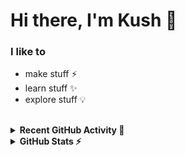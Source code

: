 # Hi there, I'm Kush 👋

### I like to
- make stuff ⚡
- learn stuff ✨
- explore stuff 💡

<br>
<details>
  <summary><b>Recent GitHub Activity 🚀</b></summary>
  <br>

<!--START_SECTION:activity-->
1. 🎉 Merged PR [#100](https://github.com/melody-bot/Melody/pull/100) in [melody-bot/Melody](https://github.com/melody-bot/Melody)
2. 🎉 Merged PR [#99](https://github.com/melody-bot/Melody/pull/99) in [melody-bot/Melody](https://github.com/melody-bot/Melody)
3. 🎉 Merged PR [#98](https://github.com/melody-bot/Melody/pull/98) in [melody-bot/Melody](https://github.com/melody-bot/Melody)
4. 🎉 Merged PR [#95](https://github.com/melody-bot/Melody/pull/95) in [melody-bot/Melody](https://github.com/melody-bot/Melody)
5. 🎉 Merged PR [#93](https://github.com/melody-bot/Melody/pull/93) in [melody-bot/Melody](https://github.com/melody-bot/Melody)
<!--END_SECTION:activity-->
<br>
</details>

<details>
  <summary><b>GitHub Stats ⚡</b></summary>
  <br>
  <img align="left" alt="git-kush's GitHub Stats" src="https://github-readme-stats.vercel.app/api?username=git-kush&show_icons=true&hide_border=true&theme=dark" />

</details>
<br>
